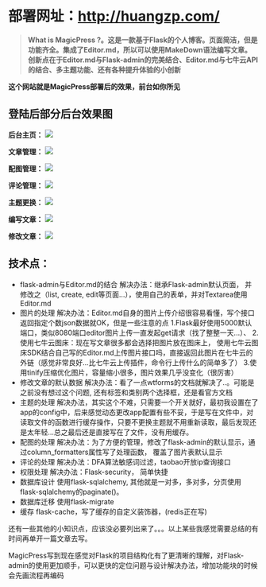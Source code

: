 # 部署网址：http://huangzp.com/

>**What is MagicPress ?。这是一款基于Flask的个人博客。页面简洁，但是功能齐全。集成了Editor.md，所以可以使用MakeDown语法编写文章。创新点在于Editor.md与Flask-admin的完美结合、Editor.md与七牛云API的结合、多主题功能、还有各种提升体验的小创新**

**这个网站就是MagicPress部署后的效果，前台如你所见**

## 登陆后部分后台效果图

**后台主页：**
![](http://oumkbl9du.bkt.clouddn.com/2017-08-27-FyiO9-admin.png)

**文章管理：**
![](http://oumkbl9du.bkt.clouddn.com/2017-08-27-dNwDk-adminarticle.png)

**配图管理：**
![](http://oumkbl9du.bkt.clouddn.com/2017-08-27-aHaWa-adminpicture.png)

**评论管理：**
![](http://oumkbl9du.bkt.clouddn.com/2017-08-27-PUYVz-comment.png)

**主题更换：**
![](http://oumkbl9du.bkt.clouddn.com/2017-08-27-Evd8V-theme.png)

**编写文章：**
![](http://oumkbl9du.bkt.clouddn.com/2017-08-27-JjPJa-write.png)

**修改文章：**
![](http://oumkbl9du.bkt.clouddn.com/2017-08-27-tEXMN-savewrite.png)


## 技术点：
* flask-admin与Editor.md的结合
解决办法：继承Flask-admin默认页面， 并修改之（list, create, edit等页面...），使用自己的表单，并对Textarea使用Editor.md
* 图片的处理
解决办法：Editor.md自身的图片上传介绍很容易看懂，写个接口返回指定个数json数据就OK，但是一些注意的点
1.Flask最好使用5000默认端口，类似8080端口editor图片上传一直发起get请求（找了整整一天...）、
2.使用七牛云图床：现在写文章很多都会选择把图片放在图床上， 使用七牛云图床SDK结合自己写的Editor.md上传图片接口吗，直接返回此图片在七牛云的外链（感觉非常良好...比七牛云上传插件，命令行上传什么的简单多了）
3.使用tinify压缩优化图片，容量缩小很多，图片效果几乎没变化（很厉害）
* 修改文章的默认数据
解决办法：看了一点wtforms的文档就解决了..。可能是之前没有想过这个问题, 还有标签和类别两个选择框，还是看官方文档
* 主题的处理
解决办法，其实这个不难，只需要一个开关就好，最初我设置在了app的config中，后来感觉动态更改app配置有些不妥，于是写在文件中，对读取文件的函数进行缓存操作，只要不更换主题就不用重新读取，最后发现还是太年轻...总之最后还是直接写在了文件，没有用缓存。
* 配图的处理
解决办法：为了方便的管理，修改了flask-admin的默认显示，通过column_formatters属性写了处理函数， 覆盖了图片表默认显示
* 评论的处理
解决办法：DFA算法敏感词过滤，taobao开放ip查询接口
* 权限处理
解决办法：Flask-security， 简单快捷
* 数据库设计
使用flask-sqlalchemy, 其他就是一对多，多对多，分页使用flask-sqlalchemy的paginate()。
* 数据库迁移
使用flask-migrate
* 缓存
flask-cache，写了缓存的自定义装饰器，(redis正在写)

还有一些其他的小知识点，应该没必要列出来了。。。以上某些我感觉需要总结的有时间再单开一篇文章去写。

MagicPress写到现在感觉对Flask的项目结构化有了更清晰的理解，对Flask-admin的使用更加顺手，可以更快的定位问题与设计解决办法，增加功能块的时候会先画流程再编码





